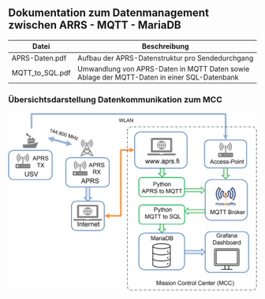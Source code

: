 ## Dokumentation zum Datenmanagement zwischen ARRS - MQTT - MariaDB


 Datei | Beschreibung
-------|-------------
APRS-Daten.pdf | Aufbau der APRS-Datenstruktur pro Sendedurchgang 
MQTT_to_SQL.pdf | Umwandlung von APRS-Daten in MQTT Daten sowie Ablage der MQTT-Daten in einer SQL-Datenbank



### Übersichtsdarstellung Datenkommunikation zum MCC


![MMC-Datenfluss](Datenfluss.png "Datenfluss")